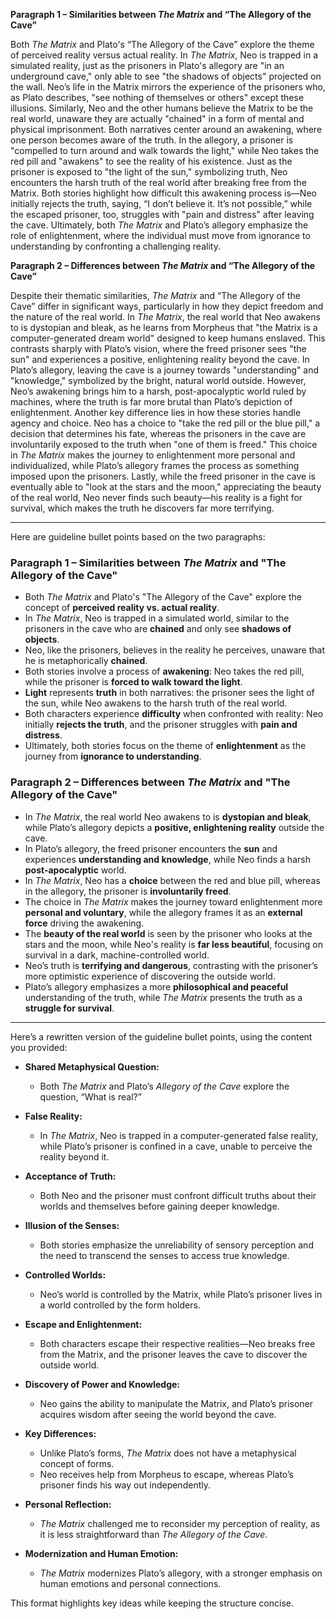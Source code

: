 **Paragraph 1 – Similarities between *The Matrix* and “The Allegory of the Cave”**

Both *The Matrix* and Plato's “The Allegory of the Cave” explore the theme of perceived reality versus actual reality. In *The Matrix*, Neo is trapped in a simulated reality, just as the prisoners in Plato's allegory are "in an underground cave," only able to see "the shadows of objects" projected on the wall. Neo’s life in the Matrix mirrors the experience of the prisoners who, as Plato describes, "see nothing of themselves or others" except these illusions. Similarly, Neo and the other humans believe the Matrix to be the real world, unaware they are actually "chained" in a form of mental and physical imprisonment. Both narratives center around an awakening, where one person becomes aware of the truth. In the allegory, a prisoner is "compelled to turn around and walk towards the light," while Neo takes the red pill and "awakens" to see the reality of his existence. Just as the prisoner is exposed to "the light of the sun," symbolizing truth, Neo encounters the harsh truth of the real world after breaking free from the Matrix. Both stories highlight how difficult this awakening process is—Neo initially rejects the truth, saying, “I don’t believe it. It’s not possible,” while the escaped prisoner, too, struggles with "pain and distress" after leaving the cave. Ultimately, both *The Matrix* and Plato’s allegory emphasize the role of enlightenment, where the individual must move from ignorance to understanding by confronting a challenging reality.

**Paragraph 2 – Differences between *The Matrix* and “The Allegory of the Cave”**

Despite their thematic similarities, *The Matrix* and “The Allegory of the Cave” differ in significant ways, particularly in how they depict freedom and the nature of the real world. In *The Matrix*, the real world that Neo awakens to is dystopian and bleak, as he learns from Morpheus that "the Matrix is a computer-generated dream world" designed to keep humans enslaved. This contrasts sharply with Plato’s vision, where the freed prisoner sees "the sun" and experiences a positive, enlightening reality beyond the cave. In Plato’s allegory, leaving the cave is a journey towards "understanding" and "knowledge," symbolized by the bright, natural world outside. However, Neo’s awakening brings him to a harsh, post-apocalyptic world ruled by machines, where the truth is far more brutal than Plato’s depiction of enlightenment. Another key difference lies in how these stories handle agency and choice. Neo has a choice to "take the red pill or the blue pill," a decision that determines his fate, whereas the prisoners in the cave are involuntarily exposed to the truth when "one of them is freed." This choice in *The Matrix* makes the journey to enlightenment more personal and individualized, while Plato’s allegory frames the process as something imposed upon the prisoners. Lastly, while the freed prisoner in the cave is eventually able to "look at the stars and the moon," appreciating the beauty of the real world, Neo never finds such beauty—his reality is a fight for survival, which makes the truth he discovers far more terrifying.

---

Here are guideline bullet points based on the two paragraphs:

### **Paragraph 1 – Similarities between *The Matrix* and "The Allegory of the Cave"**
- Both *The Matrix* and Plato's "The Allegory of the Cave" explore the concept of **perceived reality vs. actual reality**.
- In *The Matrix*, Neo is trapped in a simulated world, similar to the prisoners in the cave who are **chained** and only see **shadows of objects**.
- Neo, like the prisoners, believes in the reality he perceives, unaware that he is metaphorically **chained**.
- Both stories involve a process of **awakening**: Neo takes the red pill, while the prisoner is **forced to walk toward the light**.
- **Light** represents **truth** in both narratives: the prisoner sees the light of the sun, while Neo awakens to the harsh truth of the real world.
- Both characters experience **difficulty** when confronted with reality: Neo initially **rejects the truth**, and the prisoner struggles with **pain and distress**.
- Ultimately, both stories focus on the theme of **enlightenment** as the journey from **ignorance to understanding**.

### **Paragraph 2 – Differences between *The Matrix* and "The Allegory of the Cave"**
- In *The Matrix*, the real world Neo awakens to is **dystopian and bleak**, while Plato’s allegory depicts a **positive, enlightening reality** outside the cave.
- In Plato’s allegory, the freed prisoner encounters the **sun** and experiences **understanding and knowledge**, while Neo finds a harsh **post-apocalyptic** world.
- In *The Matrix*, Neo has a **choice** between the red and blue pill, whereas in the allegory, the prisoner is **involuntarily freed**.
- The choice in *The Matrix* makes the journey toward enlightenment more **personal and voluntary**, while the allegory frames it as an **external force** driving the awakening.
- The **beauty of the real world** is seen by the prisoner who looks at the stars and the moon, while Neo's reality is **far less beautiful**, focusing on survival in a dark, machine-controlled world.
- Neo’s truth is **terrifying and dangerous**, contrasting with the prisoner’s more optimistic experience of discovering the outside world.
- Plato’s allegory emphasizes a more **philosophical and peaceful** understanding of the truth, while *The Matrix* presents the truth as a **struggle for survival**.

---


Here’s a rewritten version of the guideline bullet points, using the content you provided:

- **Shared Metaphysical Question:**
  - Both *The Matrix* and Plato’s *Allegory of the Cave* explore the question, “What is real?”

- **False Reality:**
  - In *The Matrix*, Neo is trapped in a computer-generated false reality, while Plato’s prisoner is confined in a cave, unable to perceive the reality beyond it.

- **Acceptance of Truth:**
  - Both Neo and the prisoner must confront difficult truths about their worlds and themselves before gaining deeper knowledge.

- **Illusion of the Senses:**
  - Both stories emphasize the unreliability of sensory perception and the need to transcend the senses to access true knowledge.

- **Controlled Worlds:**
  - Neo’s world is controlled by the Matrix, while Plato’s prisoner lives in a world controlled by the form holders.

- **Escape and Enlightenment:**
  - Both characters escape their respective realities—Neo breaks free from the Matrix, and the prisoner leaves the cave to discover the outside world.

- **Discovery of Power and Knowledge:**
  - Neo gains the ability to manipulate the Matrix, and Plato’s prisoner acquires wisdom after seeing the world beyond the cave.

- **Key Differences:**
  - Unlike Plato’s forms, *The Matrix* does not have a metaphysical concept of forms.
  - Neo receives help from Morpheus to escape, whereas Plato’s prisoner finds his way out independently.

- **Personal Reflection:**
  - *The Matrix* challenged me to reconsider my perception of reality, as it is less straightforward than *The Allegory of the Cave*.
  
- **Modernization and Human Emotion:**
  - *The Matrix* modernizes Plato’s allegory, with a stronger emphasis on human emotions and personal connections.

This format highlights key ideas while keeping the structure concise.